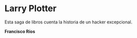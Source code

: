 # Larry Plotter

Esta saga de libros cuenta la historia de un hacker excepcional.

**Francisco Ríos**
